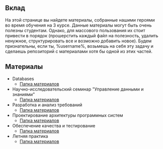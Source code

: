 ## Вклад

На этой странице вы найдете материалы, собранные нашими героями во время обучения на 3 курсе. 
Данные материалы могут быть очень полезны студентам. Однако, для массового пользования их стоит привести в порядок (прошерстить каждый файл на полезность, удалить ненужное, структурировать все и возможно добавить новое). Будем признательны, если ты, %username%, возьмешь на себя эту задачу и сделаешь репозиторий с материалами хотя бы одной из этих частей.


## Материалы 

- Databases
    - [Папка материалов](https://yadi.sk/d/OvLKtSJRM5VYkw)
- Научно-исследовательский семинар "Управление данными и знаниями"
    - [Папка материалов](https://yadi.sk/d/16SXumcrtDkURw)
- Разработка и анализ требований
    - [Папка материалов](https://yadi.sk/d/Wc9b3QYIhFdeXA)
- Проектирование архитектуры программных систем
    - [Папка материалов](https://yadi.sk/d/SQFSwtOs9Hz5Bw)
- Обеспечение качества и тестирование
    - [Папка материалов](https://yadi.sk/d/ma7gDpreH1rXag)
- Летняя практика
    - [Папка материалов](https://yadi.sk/d/aDDEcpAOwjLicw)
